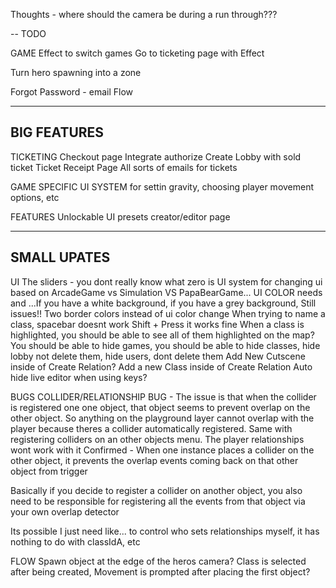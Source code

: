 Thoughts - where should the camera be during a run through???

--
TODO

GAME
  Effect to switch games
  Go to ticketing page with Effect

Turn hero spawning into a zone

Forgot Password - email Flow

---------
BIG FEATURES
---------

TICKETING
  Checkout page
    Integrate authorize
    Create Lobby with sold ticket
  Ticket Receipt Page
  All sorts of emails for tickets

GAME SPECIFIC UI SYSTEM
  for settin gravity, choosing player movement options, etc

FEATURES
  Unlockable UI presets creator/editor page

-----
SMALL UPATES
-----

UI
  The sliders - you dont really know what zero is
  UI system for changing ui based on ArcadeGame vs Simulation VS PapaBearGame...
  UI COLOR needs and ...If you have a white background, if you have a grey background, Still issues!! Two border colors instead of ui color change
  When trying to name a class, spacebar doesnt work
    Shift + Press it works fine
  When a class is highlighted, you should be able to see all of them highlighted on the map?
  You should be able to hide games, you should be able to hide classes, hide lobby not delete them, hide users, dont delete them
  Add New Cutscene inside of Create Relation? Add a new Class inside of Create Relation
  Auto hide live editor when using keys?

BUGS
  COLLIDER/RELATIONSHIP BUG - The issue is that when the collider is registered one one object, that object seems to prevent overlap on the other object. So anything on the playground layer cannot overlap with the player because theres a collider automatically registered. Same with registering colliders on an other objects menu. The player relationships wont work with it
  Confirmed - When one instance places a collider on the other object, it prevents the overlap events coming back on that other object from trigger

  Basically if you decide to register a collider on another object, 
    you also need to be responsible for registering all the events from that object via your own overlap detector

  Its possible I just need like... to control who sets relationships myself, it has nothing to do with classIdA, etc

FLOW
  Spawn object at the edge of the heros camera?
  Class is selected after being created, Movement is prompted after placing the first object?
